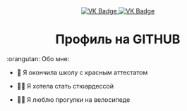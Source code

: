 <div id="badges" align ="center">
<a href= "https://vk.com/krmmnl">
  <img src = "https://img.shields.io/badge/VK-blue?style=for-the-badge&logo=VK&logoColor=white" alt="VK Badge"/>
</a>
  
<a href= "https://mail.google.com/mail/u/0/?pli=1#inbox">
  <img src = "https://img.shields.io/badge/EMAIL-red?style=for-the-badge&logo=Gmail&logoColor=white" alt="VK Badge"/>
</a>
</div>

<div id="viewprof" align="center" >
  <img src="http://komarev.com/ghpvc/?username=SonyaPlokhikh&style=flat-square&color=blue" alt=""/>
</div>

<div id="heythere" align="center">
<h1> Профиль на GITHUB </h1>
</div>

<div align="left">
:orangutan: Обо мне:

- :brain: Я окончила школу с красным аттестатом

- :woman_pilot: Я хотела стать стюардессой

- :biking_woman: Я люблю прогулки на велосипеде
